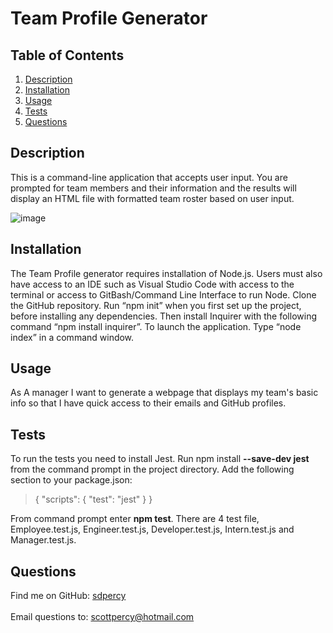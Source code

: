 
  
  # Team Profile Generator

  ## Table of Contents
  1. [Description](#description)
  2. [Installation](#installation)
  3. [Usage](#usage)
  4. [Tests](#tests)
  5. [Questions](#questions)
  
  ## Description
  This is a command-line application that accepts user input.  You are prompted for team members and their information and the results
  will display an HTML file with formatted team roster based on user input.
  
  ![image](https://user-images.githubusercontent.com/78440638/123298826-77623b80-d4f3-11eb-8c6c-9cab6038bb31.png)


  
  ## Installation
  The Team Profile generator requires installation of Node.js. Users must also have access to an IDE such as Visual Studio Code with access to the terminal or access to GitBash/Command Line Interface to run Node. Clone the GitHub repository. Run “npm init” when you first set up the project, before installing any dependencies. Then install Inquirer with the following command “npm install inquirer”. To launch the application. Type “node index” in a command window.
  
  ## Usage
  As A manager I want to generate a webpage that displays my team's basic info so that I have quick access to their emails and GitHub profiles.
  
  ## Tests
  To run the tests you need to install Jest. Run npm install **--save-dev jest** from the command prompt in the project directory.  Add the following section to your package.json:

  >  {
  >     "scripts": {
  >          "test": "jest"
  >      }
  > }

  From command prompt enter **npm test**.  There are 4 test file, Employee.test.js, Engineer.test.js, Developer.test.js, Intern.test.js and Manager.test.js.

  ## Questions

  Find me on GitHub: [sdpercy](https://github.com/sdpercy)<br />
  <br />
  Email questions to: scottpercy@hotmail.com<br />
